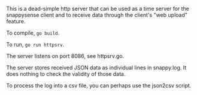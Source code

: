 This is a dead-simple http server that can be used as a time server for the
snappysense client and to receive data through the client's "web upload"
feature.

To compile, `go build`.

To run, `go run httpsrv`.

The server listens on port 8086, see httpsrv.go.

The server stores received JSON data as individual lines in snappy.log.  It does nothing
to check the validity of those data.

To process the log into a csv file, you can perhaps use the json2csv script.
